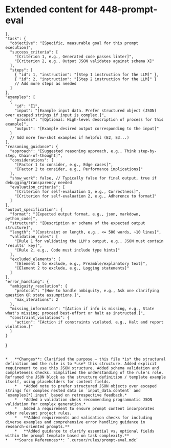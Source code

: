 # Extended content for 448-prompt-eval

    },
    "task": {
      "objective": "[Specific, measurable goal for this prompt execution]",
      "success_criteria": [
        "[Criterion 1, e.g., Generated code passes linter]",
        "[Criterion 2, e.g., Output JSON validates against schema X]"
      ],
      "steps": [
        { "id": 1, "instruction": "[Step 1 instruction for the LLM]" },
        { "id": 2, "instruction": "[Step 2 instruction for the LLM]" }
        // Add more steps as needed
      ]
    },
    "examples": [
      {
        "id": "E1",
        "input": "[Example input data. Prefer structured object (JSON) over escaped strings if input is complex.]",
        "process": "[Optional: High-level description of process for this example]",
        "output": "[Example desired output corresponding to the input]"
      }
      // Add more few-shot examples if helpful (E2, E3...)
    ],
    "reasoning_guidance": {
      "approach": "[Suggested reasoning approach, e.g., Think step-by-step, Chain-of-thought]",
      "considerations": [
        "[Factor 1 to consider, e.g., Edge cases]",
        "[Factor 2 to consider, e.g., Performance implications]"
      ],
      "show_work": false, // Typically false for final output, true if debugging/transparency needed
      "evaluation_criteria": [
        "[Criterion for self-evaluation 1, e.g., Correctness]",
        "[Criterion for self-evaluation 2, e.g., Adherence to format]"
      ]
    },
    "output_specification": {
      "format": "[Expected output format, e.g., json, markdown, python_code]",
      "structure": "[Description or schema of the expected output structure]",
      "length": "[Constraint on length, e.g., <= 500 words, ~10 lines]",
      "validation_rules": [
        "[Rule 1 for validating the LLM's output, e.g., JSON must contain 'results' key]",
        "[Rule 2, e.g., Code must include type hints]"
      ],
      "excluded_elements": [
        "[Element 1 to exclude, e.g., Preamble/explanatory text]",
        "[Element 2 to exclude, e.g., Logging statements]"
      ]
    },
    "error_handling": {
      "ambiguity_resolution": {
        "protocol": "[How to handle ambiguity, e.g., Ask one clarifying question OR state assumptions.]",
        "max_iterations": 2
      },
      "missing_information": "[Action if info is missing, e.g., State what's missing; proceed best-effort or halt as instructed.]",
      "constraint_violations": {
        "action": "[Action if constraints violated, e.g., Halt and report violation.]"
      }
    }
}
```

*   **Changes**: Clarified the purpose – this file *is* the structural definition and the rule is to *use* this structure. Added explicit requirement to use this JSON structure. Added schema validation and completeness checks. Simplified the understanding of the rule's role. Reframed the JSON block as the structure definition / template example itself, using placeholders for content fields.
    *   *Added note to prefer structured JSON objects over escaped strings for complex nested data in `input_data.content` and `examples[*].input` based on retrospective feedback.* 
    *   *Added a validation check recommending programmatic JSON validation for complex generation.* 
    *   Added a requirement to ensure prompt content incorporates other relevant project rules.
    *   **Added requirements and validation checks for including diverse examples and comprehensive error handling guidance in research-oriented prompts.**
    *   **Added guidance to clarify essential vs. optional fields within the prompt template based on task complexity.**
*   **Source References**: `.cursor/rules/prompt-eval.mdc`
